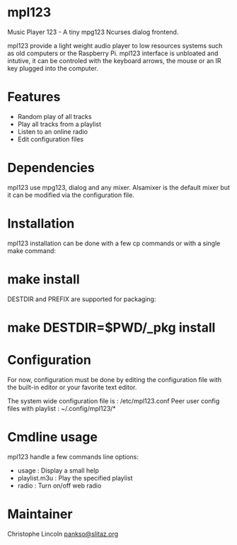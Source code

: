 mpl123
======

Music Player 123 - A tiny mpg123 Ncurses dialog frontend.

mpl123 provide a light weight audio player to low resources systems such
as old computers or the Raspberry Pi. mpl123 interface is unbloated and 
intutive, it can be controled with the keyboard arrows, the mouse or an
IR key plugged into the computer.

Features
========

  * Random play of all tracks
  * Play all tracks from a playlist
  * Listen to an online radio
  * Edit configuration files

Dependencies
============
mpl123 use mpg123, dialog and any mixer. Alsamixer is the default mixer
but it can be modified via the configuration file.

Installation
============
mpl123 installation can be done with a few cp commands or with a single
make command:

# make install

DESTDIR and PREFIX are supported for packaging:

# make DESTDIR=$PWD/_pkg install

Configuration
=============
For now, configuration must be done by editing the configuration file with
the built-in editor or your favorite text editor.

The system wide configuration file is : /etc/mpl123.conf
Peer user config files with playlist  : ~/.config/mpl123/*

Cmdline usage
=============
mpl123 handle a few commands line options:

  * usage         : Display a small help
  * playlist.m3u  : Play the specified playlist
  * radio         : Turn on/off web radio

Maintainer
==========
Christophe Lincoln <pankso@slitaz.org>
